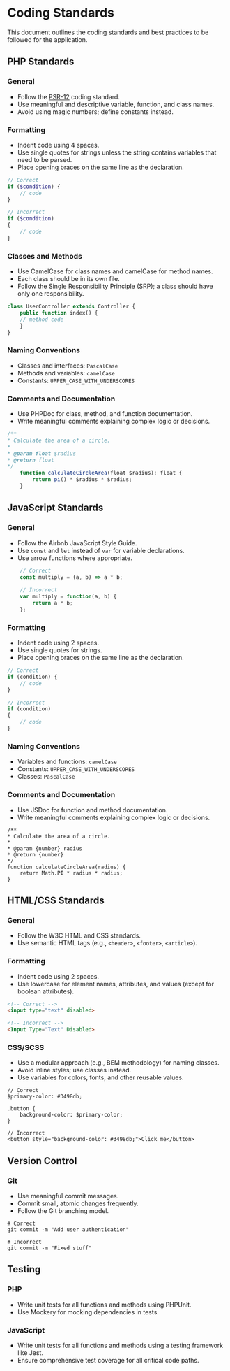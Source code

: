 # Coding Standards

This document outlines the coding standards and best practices to be followed for the application.

## PHP Standards

### General
- Follow the [PSR-12](https://www.php-fig.org/psr/psr-12/) coding standard.
- Use meaningful and descriptive variable, function, and class names.
- Avoid using magic numbers; define constants instead.

### Formatting
- Indent code using 4 spaces.
- Use single quotes for strings unless the string contains variables that need to be parsed.
- Place opening braces on the same line as the declaration.

```php
// Correct
if ($condition) {
    // code
}

// Incorrect
if ($condition)
{
    // code
}
```

### Classes and Methods

- Use CamelCase for class names and camelCase for method names.
- Each class should be in its own file. 
- Follow the Single Responsibility Principle (SRP); a class should have only one responsibility.
    
```php
class UserController extends Controller {
    public function index() {
    // method code
    }
}
```

### Naming Conventions

- Classes and interfaces: `PascalCase`
- Methods and variables: `camelCase`
- Constants: `UPPER_CASE_WITH_UNDERSCORES`

### Comments and Documentation

- Use PHPDoc for class, method, and function documentation. 
- Write meaningful comments explaining complex logic or decisions.

``` javascript
/**
* Calculate the area of a circle.
*
* @param float $radius
* @return float
*/
    function calculateCircleArea(float $radius): float {
        return pi() * $radius * $radius;
    }
```

## JavaScript Standards

### General

- Follow the Airbnb JavaScript Style Guide.
- Use `const` and `let` instead of `var` for variable declarations.
- Use arrow functions where appropriate.

``` javascript
    // Correct
    const multiply = (a, b) => a * b;
    
    // Incorrect
    var multiply = function(a, b) {
        return a * b;
    };
```

### Formatting

- Indent code using 2 spaces.
- Use single quotes for strings.
- Place opening braces on the same line as the declaration.

``` javascript
// Correct
if (condition) {
    // code
}

// Incorrect
if (condition)
{
    // code
}
```

### Naming Conventions

- Variables and functions: `camelCase`
- Constants: `UPPER_CASE_WITH_UNDERSCORES` 
- Classes: `PascalCase`
    

### Comments and Documentation

- Use JSDoc for function and method documentation.
- Write meaningful comments explaining complex logic or decisions.

```javascrip
/**
* Calculate the area of a circle.
*
* @param {number} radius
* @return {number}
*/
function calculateCircleArea(radius) {
    return Math.PI * radius * radius;
}
```

## HTML/CSS Standards

### General

- Follow the W3C HTML and CSS standards.    
- Use semantic HTML tags (e.g., `<header>`, `<footer>`, `<article>`).
    
### Formatting

- Indent code using 2 spaces.    
- Use lowercase for element names, attributes, and values (except for boolean attributes).

```html
<!-- Correct -->
<input type="text" disabled>

<!-- Incorrect -->
<Input Type="Text" Disabled>
```

### CSS/SCSS

- Use a modular approach (e.g., BEM methodology) for naming classes.
- Avoid inline styles; use classes instead.
- Use variables for colors, fonts, and other reusable values.

```
// Correct
$primary-color: #3498db;

.button {
    background-color: $primary-color;
}

// Incorrect
<button style="background-color: #3498db;">Click me</button>
```

## Version Control

### Git

- Use meaningful commit messages.
- Commit small, atomic changes frequently.
- Follow the Git branching model.

```
# Correct
git commit -m "Add user authentication"

# Incorrect
git commit -m "Fixed stuff"
```

## Testing

### PHP

- Write unit tests for all functions and methods using PHPUnit.
- Use Mockery for mocking dependencies in tests.

### JavaScript

- Write unit tests for all functions and methods using a testing framework like Jest.
- Ensure comprehensive test coverage for all critical code paths.
